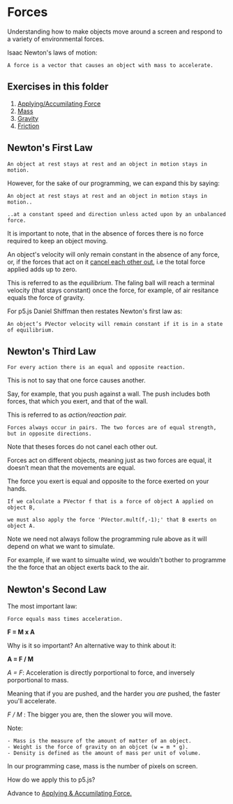 # Forces
Understanding how to make objects move around a screen and respond to a variety of environmental forces.

Isaac Newton's laws of motion:

```
A force is a vector that causes an object with mass to accelerate.
```

## Exercises in this folder
1. [Applying/Accumilating Force](02.1_applying_accumalating_force)
2. [Mass](02.2_mass)
3. [Gravity](02.3_gravity)
4. [Friction](02.4_friction)

## Newton's First Law
```
An object at rest stays at rest and an object in motion stays in motion.
```

However, for the sake of our programming, we can expand this by saying:

```
An object at rest stays at rest and an object in motion stays in motion..

..at a constant speed and direction unless acted upon by an unbalanced force.
```

It is important to note, that in the absence of forces there is no force required to keep an object moving.

An object's velocity will only remain constant in the absence of any force, or, if the forces that act on it [cancel each other out](http://natureofcode.com/book/imgs/chapter02/ch02_01.png), i.e the total force applied adds up to zero.

This is referred to as the _equilibrium_. The faling ball will reach a terminal velocity (that stays constant) once the force, for example, of air resitance equals the force of gravity.

For p5.js Daniel Shiffman then restates Newton's first law as:

```
An object’s PVector velocity will remain constant if it is in a state of equilibrium.
```

## Newton's Third Law
```
For every action there is an equal and opposite reaction.
```

This is not to say that one force causes another.

Say, for example, that you push against a wall. The push includes both forces, that which you exert, and that of the wall.

This is referred to as _action/reaction pair._

```
Forces always occur in pairs. The two forces are of equal strength, but in opposite directions.
```

Note that theses forces do not canel each other out. 

Forces act on different objects, meaning just as two forces are equal, it doesn’t mean that the movements are equal.

The force you exert is equal and opposite to the force exerted on your hands.

```
If we calculate a PVector f that is a force of object A applied on object B, 

we must also apply the force 'PVector.mult(f,-1);' that B exerts on object A.
```

Note we need not always follow the programming rule above as it will depend on what we want to simulate.

For example, if we want to simualte wind, we wouldn't bother to programme the the force that an object exerts back to the air.

## Newton's Second Law
The most important law:

```
Force equals mass times acceleration.
```

**F = M x A**

Why is it so important? An alternative way to think about it:

**A = F / M**

_A = F_: Acceleration is directly porportional to force, and inversely porportional to mass.

Meaning that if you are pushed, and the harder you _are_ pushed, the faster you'll accelerate.

_F / M_ : The bigger you are, then the slower you will move.

Note:

```
- Mass is the measure of the amount of matter of an object.
- Weight is the force of gravity on an objcet (w = m * g).
- Density is defined as the amount of mass per unit of volume.
```

In our programming case, mass is the number of pixels on screen.

How do we apply this to p5.js? 

Advance to [Applying & Accumilating Force.](02.1_applying_accumalating_force)
